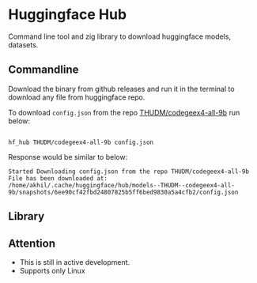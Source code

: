# Huggingface Hub

Command line tool and zig library to download huggingface models, datasets.


## Commandline
Download the binary from github releases and run it in the terminal to download any file from huggingface repo.

To download `config.json` from the repo [THUDM/codegeex4-all-9b](https://huggingface.co/THUDM/codegeex4-all-9b) run below:
```shell

hf_hub THUDM/codegeex4-all-9b config.json

```
Response would be similar to below:
```shell
Started Downloading config.json from the repo THUDM/codegeex4-all-9b
File has been downloaded at: /home/akhil/.cache/huggingface/hub/models--THUDM--codegeex4-all-9b/snapshots/6ee90cf42fbd24807825b5ff6bed9830a5a4cfb2/config.json
```


## Library



## Attention
- This is still in active development.
- Supports only Linux